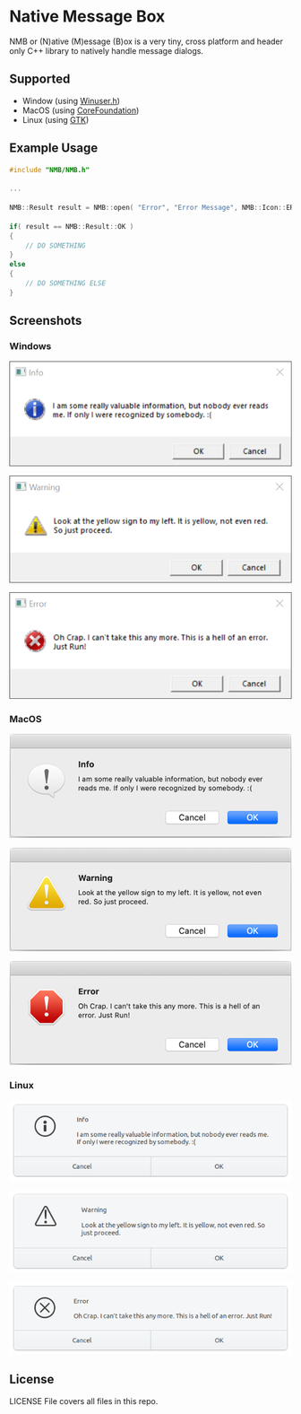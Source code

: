 # Native Message Box
NMB or (N)ative (M)essage (B)ox is a very tiny, cross platform and header only C++ library to natively handle message dialogs.

## Supported
- Window (using [Winuser.h](https://docs.microsoft.com/en-us/windows/win32/api/winuser/))
- MacOS (using [CoreFoundation](https://developer.apple.com/documentation/corefoundation))
- Linux (using [GTK](https://www.gtk.org/docs/installations/linux/))

## Example Usage

```cpp
#include "NMB/NMB.h"

...

NMB::Result result = NMB::open( "Error", "Error Message", NMB::Icon::ERROR );

if( result == NMB::Result::OK )
{
    // DO SOMETHING
}
else
{
    // DO SOMETHING ELSE
}
``` 

## Screenshots
### Windows

![WinInfo](images/win_info.png)

![WinWarning](images/win_warning.png)

![WinError](images/win_error.png)

### MacOS

![MacInfo](images/mac_info.png)

![MacWarning](images/mac_warning.png)

![MacError](images/mac_error.png)

### Linux 

![LinuxInfo](images/linux_info.png)

![LinuxWarning](images/linux_warning.png)

![LinuxError](images/linux_error.png)

## License

LICENSE File covers all files in this repo.